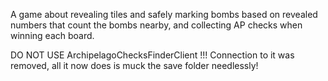 A game about revealing tiles and safely marking bombs based on revealed numbers that count the bombs nearby, and collecting AP checks when winning each board.

DO NOT USE ArchipelagoChecksFinderClient !!! Connection to it was removed, all it now does is muck the save folder needlessly!